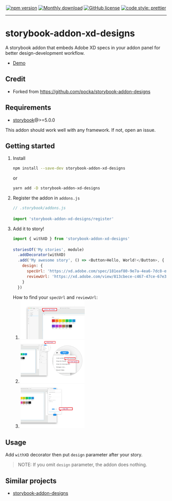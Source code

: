 <div align="center">
  
[![npm version](https://badge.fury.io/js/storybook-addon-xd-designs.svg)](https://badge.fury.io/js/storybook-addon-xd-designs)
[![Monthly download](https://img.shields.io/npm/dm/storybook-addon-xd-designs.svg)](https://www.npmjs.com/package/storybook-addon-xd-designs)
[![GitHub license](https://img.shields.io/github/license/pocka/storybook-addon-xd-designs.svg)](https://github.com/pocka/storybook-addon-xd-designs/blob/master/LICENSE)
[![code style: prettier](https://img.shields.io/badge/code_style-prettier-ff69b4.svg)](https://github.com/prettier/prettier)

</div>

<hr/>

# storybook-addon-xd-designs

A storybook addon that embeds 
Adobe XD specs in your addon panel for better design-development workflow.

- [Demo](https://morgs32.github.io/storybook-addon-xd-designs)

## Credit
- Forked from https://github.com/pocka/storybook-addon-designs

## Requirements

- [storybook](https://github.com/storybooks/storybook)@>=5.0.0

This addon should work well with any framework.
If not, open an issue.

## Getting started

1. Install
    ```sh
    npm install --save-dev storybook-addon-xd-designs
    ```
    or 
    ```sh
    yarn add -D storybook-addon-xd-designs
    ```
2. Register the addon in `addons.js`
    ```js
    // .storybook/addons.js
    
    import 'storybook-addon-xd-designs/register'
    ```
3. Add it to story!
    ```js
    import { withXD } from 'storybook-addon-xd-designs'
    
    storiesOf('My stories', module)
      .addDecorator(withXD)
      .add('My awesome story', () => <Button>Hello, World!</Button>, {
        design: {
          specUrl: 'https://xd.adobe.com/spec/181eaf80-9e7a-4ea6-7dc8-e21dfd9b2d80-6e2f/screen/58270c9e-502b-4737-be32-a5dfe9523bb5/Color/',
          reviewUrl: 'https://xd.adobe.com/view/813cbece-c467-47ce-67e3-b60caacc2ff8-f70d/',
        }
      })
    ```
    How to find your `specUrl` and `reviewUrl`:
    1. <img alt="Step 1 to getting your xd URLs" src="./HowTo1.png" width="200" />
    1. <img alt="Step 2 to getting your xd URLs" src="./HowTo2.png" width="200" />
    1. <img alt="Step 3 to getting your xd URLs" src="./HowTo3.png" width="200" />

## Usage

Add `withXD` decorator then put `design` parameter after your story.

> NOTE: If you omit `design` parameter, the addon does nothing.

## Similar projects

- [storybook-addon-designs](https://github.com/pocka/storybook-addon-designs)
